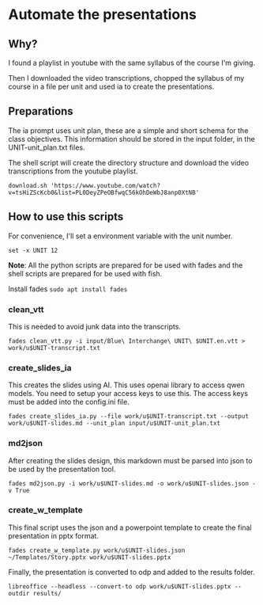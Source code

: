 # Automate the presentations

## Why?

I found a playlist in youtube with the same syllabus of the course I'm giving.

Then I downloaded the video transcriptions, chopped the syllabus of my course in a file per unit and used ia to create the presentations.

## Preparations

The ia prompt uses unit plan, these are a simple and short schema for the class objectives.
This information should be stored in the input folder, in the UNIT-unit_plan.txt files.

The shell script will create the directory structure and download the video transcriptions from the youtube playlist.

`download.sh 'https://www.youtube.com/watch?v=tsHiZScKcb0&list=PL0DeyZPeOBfwqC56kOhDeWbJ8anp0XtNB'`

## How to use this scripts

For convenience, I'll set a environment variable with the unit number.

`set -x UNIT 12`

**Note**: All the python scripts are prepared for be used with fades and the shell scripts are prepared for be used with fish.

Install fades 
`sudo apt install fades`

### clean_vtt

This is needed to avoid junk data into the transcripts.

`fades clean_vtt.py -i input/Blue\ Interchange\ UNIT\ $UNIT.en.vtt > work/u$UNIT-transcript.txt`

### create_slides_ia

This creates the slides using AI. This uses openai library to access qwen models.
You need to setup your access keys to use this. The access keys must be added into the config.ini file.

`fades create_slides_ia.py --file work/u$UNIT-transcript.txt --output work/u$UNIT-slides.md --unit_plan input/u$UNIT-unit_plan.txt`

### md2json

After creating the slides design, this markdown must be parsed into json to be used by the presentation tool.

`fades md2json.py -i work/u$UNIT-slides.md -o work/u$UNIT-slides.json -v True` 

### create_w_template

This final script uses the json and a powerpoint template to create the final presentation in pptx format.

`fades create_w_template.py work/u$UNIT-slides.json ~/Templates/Story.pptx work/u$UNIT-slides.pptx`

Finally, the presentation is converted to odp and added to the results folder.

`libreoffice --headless --convert-to odp work/u$UNIT-slides.pptx --outdir results/`


